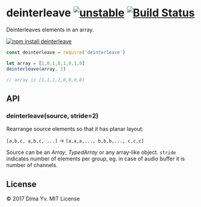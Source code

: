 # deinterleave [![unstable](https://img.shields.io/badge/stability-unstable-green.svg)](http://github.com/badges/stability-badges) [![Build Status](https://img.shields.io/travis/dfcreative/deinterleave.svg)](https://travis-ci.org/dfcreative/deinterleave)

Deinterleaves elements in an array.

[![npm install deinterleave](https://nodei.co/npm/deinterleave.png?mini=true)](https://npmjs.org/package/deinterleave/)

```js
const deinterleave = require('deinterleave')

let array = [1,0,1,0,1,0,1,0]
deinterleave(array, 2)

// array is [1,1,1,1,0,0,0,0]
```

## API

### deinterleave(source, stride=2)

Rearrange source elements so that it has planar layout:

`[a,b,c, a,b,c, ...]` → `[a,a,a,..., b,b,b,..., c,c,c]`

Source can be an _Array_, _TypedArray_ or any array-like object. `stride` indicates number of elements per group, eg. in case of audio buffer it is number of channels.

## License

© 2017 Dima Yv. MIT License
